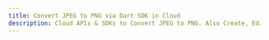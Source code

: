 ---title: Convert JPEG to PNG via Dart SDK in Clouddescription: Cloud APIs & SDKs to Convert JPEG to PNG. Also Create, Edit & Render Microsoft Word & OpenOffice documents in the Cloud.---